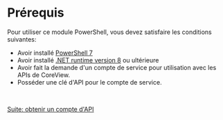 # Prérequis

Pour utiliser ce module PowerShell, vous devez satisfaire les conditions
suivantes:

- Avoir installé [PowerShell 7]
- Avoir installé [.NET runtime version 8] ou ultérieure
- Avoir fait la demande d'un compte de service pour utilisation avec les APIs
  de CoreView.
- Posséder une clé d'API pour le compte de service.

<br>

[Suite: obtenir un compte d'API](fr/compte-api.md ":class=button")

[PowerShell 7]: https://learn.microsoft.com/fr-ca/powershell/scripting/install/installing-powershell-on-windows?view=powershell-7.4
[.NET runtime version 8]: https://dotnet.microsoft.com/fr-fr/download/dotnet/8.0

